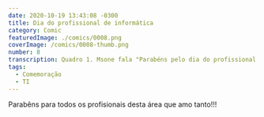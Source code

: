 ```yaml
---
date: 2020-10-19 13:43:08 -0300
title: Dia do profissional de informática
category: Comic
featuredImage: ./comics/0008.png
coverImage: /comics/0008-thumb.png
number: 8
transcription: Quadro 1. Msone fala "Parabéns pelo dia do profissional de tecnologia da informação! Para as pessoas dedicadas a facilitar, automatizar e otimizar as nossas rotinas garantindo um futuro melhor". Quadro 2. Msone fala "e também para o profissional do diminutivo, com seus programinhas, paginazinhas, rotinazinhas, prazinhos...".
tags:
  - Comemoração
  - TI
---
```


Parabêns para todos os profisionais desta área que amo tanto!!!
